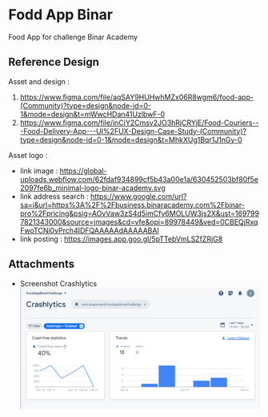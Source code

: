 # Fodd App Binar

Food App for challenge Binar Academy

## Reference Design
Asset and design :
1. https://www.figma.com/file/aqSAY9HUHwhMZx06R8wgm6/food-app-(Community)?type=design&node-id=0-1&mode=design&t=mWwcHDan41UzlbwF-0 
2. https://www.figma.com/file/inCiY2Cmsv2JO3hRjCRYjE/Food-Couriers---Food-Delivery-App---UI%2FUX-Design-Case-Study-(Community)?type=design&node-id=0-1&mode=design&t=MhkXUg1Bqr1J1nGy-0

Asset logo :
- link image : https://global-uploads.webflow.com/62fdaf934899cf5b43a00e1a/630452503bf80f5e2097fe6b_minimal-logo-binar-academy.svg
- link address search : https://www.google.com/url?sa=i&url=https%3A%2F%2Fbusiness.binaracademy.com%2Fbinar-pro%2Fpricing&psig=AOvVaw3zS4d5imCfy6MOLUW3js2X&ust=1697997821343000&source=images&cd=vfe&opi=89978449&ved=0CBEQjRxqFwoTCNi0vPrch4IDFQAAAAAdAAAAABAI
- link posting : https://images.app.goo.gl/5pTTebVmLSZfZRjG8


## Attachments
- Screenshot Crashlytics
![Crashlytics Sreenshot](screenshot/ss_crashlytics.png)